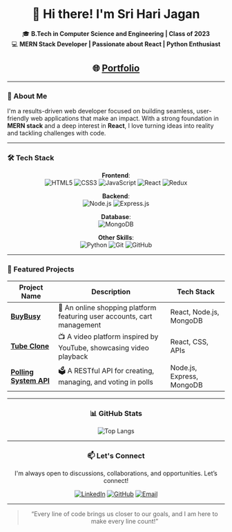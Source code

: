 <div align="center">

# 💫 Hi there! I'm Sri Hari Jagan

🎓 **B.Tech in Computer Science and Engineering | Class of 2023**  
💻 **MERN Stack Developer | Passionate about React | Python Enthusiast**

## 🌐 [Portfolio](https://jagansportfolio.netlify.app/)

</div>

---

### 🚀 About Me
I'm a results-driven web developer focused on building seamless, user-friendly web applications that make an impact. With a strong foundation in **MERN stack** and a deep interest in **React**, I love turning ideas into reality and tackling challenges with code.

---

### 🛠 Tech Stack

<div align="center">

 **Frontend**:  
  ![HTML5](https://img.shields.io/badge/-HTML5-E34F26?style=flat-square&logo=html5&logoColor=white)
  ![CSS3](https://img.shields.io/badge/-CSS3-1572B6?style=flat-square&logo=css3)
  ![JavaScript](https://img.shields.io/badge/-JavaScript-F7DF1E?style=flat-square&logo=javascript&logoColor=black)
  ![React](https://img.shields.io/badge/-React-61DAFB?style=flat-square&logo=react&logoColor=black)
  ![Redux](https://img.shields.io/badge/-Redux-764ABC?style=flat-square&logo=redux&logoColor=white)

 **Backend**:  
  ![Node.js](https://img.shields.io/badge/-Node.js-339933?style=flat-square&logo=node.js&logoColor=white)
  ![Express.js](https://img.shields.io/badge/-Express.js-000000?style=flat-square&logo=express&logoColor=white)

 **Database**:  
  ![MongoDB](https://img.shields.io/badge/-MongoDB-47A248?style=flat-square&logo=mongodb&logoColor=white)

 **Other Skills**:  
  ![Python](https://img.shields.io/badge/-Python-3776AB?style=flat-square&logo=python&logoColor=white)
  ![Git](https://img.shields.io/badge/-Git-F05032?style=flat-square&logo=git&logoColor=white)
  ![GitHub](https://img.shields.io/badge/-GitHub-181717?style=flat-square&logo=github)

</div>

---

### 📂 Featured Projects

| Project Name | Description | Tech Stack |
|--------------|-------------|------------|
| **[BuyBusy](https://github.com/SriHariJagan/BuyBusy-OnlineShopping.git)** | 🛒 An online shopping platform featuring user accounts, cart management | React, Node.js, MongoDB |
| **[Tube Clone](https://github.com/SriHariJagan/VidTube_YouTube-Clone.git)** | 📺 A video platform inspired by YouTube, showcasing video playback | React, CSS, APIs |
| **[Polling System API](https://github.com/SriHariJagan/Polling-System-API.git)** | 🗳 A RESTful API for creating, managing, and voting in polls | Node.js, Express, MongoDB |

---

<div align="center">

### 📊 GitHub Stats

![Top Langs](https://github-readme-stats.vercel.app/api/top-langs/?username=sriharijagan&layout=compact&theme=radical)

</div>

---

<div align="center">

### 📫 Let's Connect

I'm always open to discussions, collaborations, and opportunities. Let’s connect!

[![LinkedIn](https://img.shields.io/badge/LinkedIn-0077B5?style=flat-square&logo=linkedin&logoColor=white)](https://www.linkedin.com/in/sri-hari-jagan-mushini/)
[![GitHub](https://img.shields.io/badge/GitHub-181717?style=flat-square&logo=github&logoColor=white)](https://github.com/sriharijagan)
[![Email](https://img.shields.io/badge/Email-D14836?style=flat-square&logo=gmail&logoColor=white)](mailto:sriharijagan04@gmail.com)

---

> “Every line of code brings us closer to our goals, and I am here to make every line count!”

</div>
